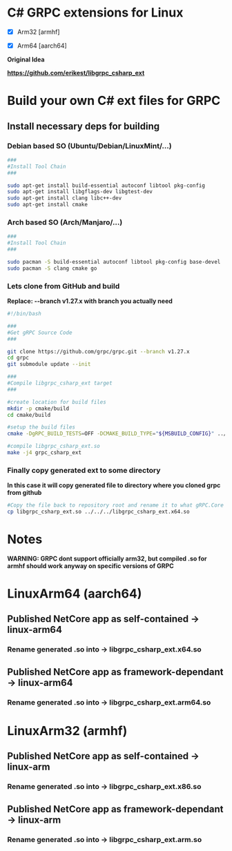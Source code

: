# C# GRPC extensions for Linux

- [x] Arm32 [armhf]
- [x] Arm64 [aarch64]


**Original Idea**

**https://github.com/erikest/libgrpc_csharp_ext**


# Build your own C# ext files for GRPC

## Install necessary deps for building

### Debian based SO (Ubuntu/Debian/LinuxMint/...)
```bash
###
#Install Tool Chain
###

sudo apt-get install build-essential autoconf libtool pkg-config
sudo apt-get install libgflags-dev libgtest-dev
sudo apt-get install clang libc++-dev
sudo apt-get install cmake
```


### Arch based SO (Arch/Manjaro/...)
```bash
###
#Install Tool Chain
###

sudo pacman -S build-essential autoconf libtool pkg-config base-devel
sudo pacman -S clang cmake go
```

### Lets clone from GitHub and build
**Replace: --branch v1.27.x with branch you actually need**

```bash
#!/bin/bash

###
#Get gRPC Source Code
###

git clone https://github.com/grpc/grpc.git --branch v1.27.x
cd grpc
git submodule update --init

###
#Compile libgrpc_csharp_ext target
###

#create location for build files
mkdir -p cmake/build
cd cmake/build

#setup the build files
cmake -DgRPC_BUILD_TESTS=OFF -DCMAKE_BUILD_TYPE="${MSBUILD_CONFIG}" ../..

#compile libgrpc_csharp_ext.so 
make -j4 grpc_csharp_ext
```

### Finally copy generated ext to some directory
**In this case it will copy generated file to directory where you cloned grpc from github**

```bash
#Copy the file back to repository root and rename it to what gRPC.Core currently looks for
cp libgrpc_csharp_ext.so ../../../libgrpc_csharp_ext.x64.so
```

# Notes
**WARNING: GRPC dont support officially arm32, but compiled .so for armhf should work anyway on specific versions of GRPC**

# LinuxArm64 (aarch64)
## Published NetCore app as self-contained -> linux-arm64
### Rename generated .so into -> libgrpc_csharp_ext.x64.so

## Published NetCore app as framework-dependant -> linux-arm64
### Rename generated .so into -> libgrpc_csharp_ext.arm64.so

# LinuxArm32 (armhf)

## Published NetCore app as self-contained -> linux-arm
### Rename generated .so into -> libgrpc_csharp_ext.x86.so

## Published NetCore app as framework-dependant -> linux-arm
### Rename generated .so into -> libgrpc_csharp_ext.arm.so
